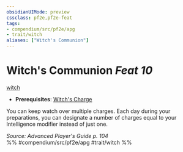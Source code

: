 ```yaml
---
obsidianUIMode: preview
cssclass: pf2e,pf2e-feat
tags:
- compendium/src/pf2e/apg
- trait/witch
aliases: ["Witch's Communion"]
---
```

# Witch's Communion  *Feat 10*  
[witch](../../rules/traits/witch-apg.md)  

- **Prerequisites**: [Witch's Charge](witchs-charge-apg.md)

You can keep watch over multiple charges. Each day during your preparations, you can designate a number of charges equal to your Intelligence modifier instead of just one.

*Source: Advanced Player's Guide p. 104*  
%% #compendium/src/pf2e/apg #trait/witch %%